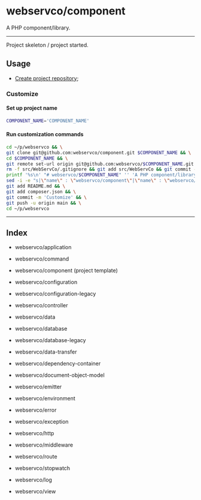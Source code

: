 # webservco/component

A PHP component/library.

---

Project skeleton / project started.

## Usage

- [Create project repository](https://github.com/organizations/webservco/repositories/new);

### Customize

#### Set up project name

```sh
COMPONENT_NAME='COMPONENT_NAME'
```

#### Run customization commands

```sh
cd ~/p/webservco && \
git clone git@github.com:webservco/component.git $COMPONENT_NAME && \
cd $COMPONENT_NAME && \
git remote set-url origin git@github.com:webservco/$COMPONENT_NAME.git && \
rm -f src/WebServCo/.gitignore && git add src/WebServCo && git commit -m 'Init src' && \
printf '%s\n' "# webservco/$COMPONENT_NAME" '' 'A PHP component/library.' '' '---' > README.md && \
sed -i -e "s|\"name\" : \"webservco/component\"|\"name\" : \"webservco/$COMPONENT_NAME\"|g" composer.json && \
git add README.md && \
git add composer.json && \
git commit -m 'Customize' && \
git push -u origin main && \
cd ~/p/webservco
```

---

## Index

- webservco/application
- webservco/command
- webservco/component (project template)
- webservco/configuration
- webservco/configuration-legacy
- webservco/controller
- webservco/data
- webservco/database
- webservco/database-legacy
- webservco/data-transfer
- webservco/dependency-container
- webservco/document-object-model
- webservco/emitter
- webservco/environment

- webservco/error
- webservco/exception
- webservco/http
- webservco/middleware
- webservco/route
- webservco/stopwatch

- webservco/log
- webservco/view
